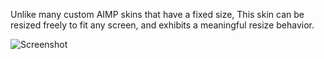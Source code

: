 Unlike many custom AIMP skins that have a fixed size, This skin can be resized freely to fit any screen, and exhibits a meaningful resize behavior.

![Screenshot](http://i.imgur.com/ZvBtDqm.png)
